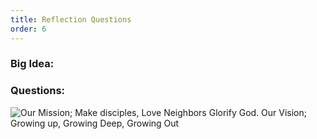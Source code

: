 ```yaml
---
title: Reflection Questions
order: 6
---
```


### Big Idea:


### Questions:




![Our Mission; Make disciples, Love Neighbors Glorify God. Our Vision; Growing up, Growing Deep, Growing Out](https://raw.githubusercontent.com/stgeorgeshurstville/bulletin/main/images/upload.JPG)
